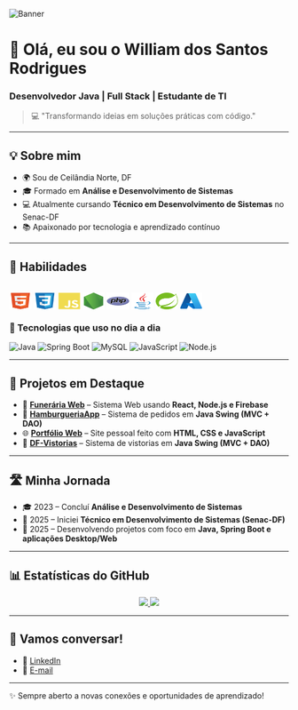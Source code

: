 ![Banner](link-da-imagem-aqui)

# 👋 Olá, eu sou o William dos Santos Rodrigues  
### Desenvolvedor Java | Full Stack | Estudante de TI  

> 💻 "Transformando ideias em soluções práticas com código."  

---

## 💡 Sobre mim
- 🌍 Sou de Ceilândia Norte, DF  
- 🎓 Formado em **Análise e Desenvolvimento de Sistemas**  
- 💻 Atualmente cursando **Técnico em Desenvolvimento de Sistemas** no Senac-DF  
- 📚 Apaixonado por tecnologia e aprendizado contínuo  

---

## 🚀 Habilidades
<div style="display: inline_block"><br/>
  <img align="center" alt="HTML" height="30" width="40" src="https://raw.githubusercontent.com/devicons/devicon/master/icons/html5/html5-original.svg">
  <img align="center" alt="CSS" height="30" width="40" src="https://raw.githubusercontent.com/devicons/devicon/master/icons/css3/css3-original.svg">
  <img align="center" alt="JavaScript" height="30" width="40" src="https://raw.githubusercontent.com/devicons/devicon/master/icons/javascript/javascript-plain.svg">
  <img align="center" alt="NodeJS" height="30" width="40" src="https://raw.githubusercontent.com/devicons/devicon/master/icons/nodejs/nodejs-original.svg">
  <img align="center" alt="PHP" height="30" width="40" src="https://raw.githubusercontent.com/devicons/devicon/master/icons/php/php-original.svg">
  <img align="center" alt="Java" height="30" width="40" src="https://raw.githubusercontent.com/devicons/devicon/master/icons/java/java-original.svg">
  <img align="center" alt="Spring" height="30" width="40" src="https://raw.githubusercontent.com/devicons/devicon/master/icons/spring/spring-original.svg">
  <img align="center" alt="Azure" height="30" width="40" src="https://raw.githubusercontent.com/devicons/devicon/master/icons/azure/azure-original.svg">
</div>  

### 🔧 Tecnologias que uso no dia a dia
![Java](https://img.shields.io/badge/Java-ED8B00?style=for-the-badge&logo=java&logoColor=white)
![Spring Boot](https://img.shields.io/badge/Spring_Boot-6DB33F?style=for-the-badge&logo=springboot&logoColor=white)
![MySQL](https://img.shields.io/badge/MySQL-4479A1?style=for-the-badge&logo=mysql&logoColor=white)
![JavaScript](https://img.shields.io/badge/JavaScript-F7DF1E?style=for-the-badge&logo=javascript&logoColor=black)
![Node.js](https://img.shields.io/badge/Node.js-43853D?style=for-the-badge&logo=node.js&logoColor=white)

---

## 📌 Projetos em Destaque
- 🏥 [**Funerária Web**](https://github.com/William-Willam/Projetos-Senac/tree/main/funerari-web) – Sistema Web usando **React, Node.js e Firebase**  
- 🍔 [**HamburgueriaApp**](https://github.com/William-Willam/Projetos-Senac/tree/main/Java/HamburgueriaSystem) – Sistema de pedidos em **Java Swing (MVC + DAO)**  
- 🌐 [**Portfólio Web**](https://github.com/William-Willam/meuportifolio) – Site pessoal feito com **HTML, CSS e JavaScript**  
- 🚗 [**DF-Vistorias**](https://github.com/2025-08-53/Df_Vist-ria) – Sistema de vistorias em **Java Swing (MVC + DAO)**  

---

## 🛣️ Minha Jornada
- 🎓 2023 – Concluí **Análise e Desenvolvimento de Sistemas**  
- 📘 2025 – Iniciei **Técnico em Desenvolvimento de Sistemas (Senac-DF)**  
- 🚀 2025 – Desenvolvendo projetos com foco em **Java, Spring Boot e aplicações Desktop/Web**  

---

## 📊 Estatísticas do GitHub
<div align="center">
  <a href="https://github.com/William-Willam">
    <img height="160em" src="https://github-readme-stats.vercel.app/api?username=William-Willam&show_icons=true&theme=radical&include_all_commits=true&count_private=true"/>
    <img height="160em" src="https://github-readme-stats.vercel.app/api/top-langs/?username=William-Willam&layout=compact&langs_count=7&theme=radical"/>
  </a>
</div>

---

## 🤝 Vamos conversar!
- 💼 [LinkedIn](https://www.linkedin.com/in/wsdr96/)  
- 📧 [E-mail](mailto:williambfs2011@gmail.com)  

---
✨ Sempre aberto a novas conexões e oportunidades de aprendizado!
